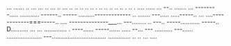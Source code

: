 ... ...... .. ... ... .. ... .. ... .. .. .. .. .. . .. .. .. .. .. . .. . .... 
..... ...
--.. .......
... --------.....
........... ------.. -----
.........-------------
.. ....... 
---..... .....-----.. 
... ....------------===-----.. ....
--------------___... ---........ .. ---.. 
-----........... -----.. D.......... 
... ... ............. . ----...... -----...... ..... --... ---
.......... ---...... 
.................... 
---............................... 
............. 
.. 
.. 
... ....     
